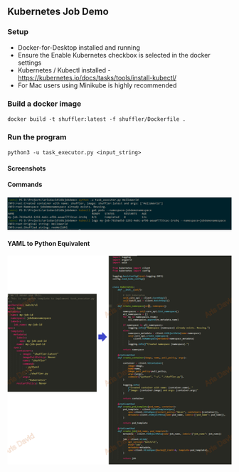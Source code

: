 
## Kubernetes Job Demo

### Setup
* Docker-for-Desktop installed and running
* Ensure the Enable Kubernetes checkbox is selected in the docker settings
* Kubernetes / Kubectl installed - https://kubernetes.io/docs/tasks/tools/install-kubectl/
* For Mac users using Minikube is highly recommended 

### Build a docker image
```
docker build -t shuffler:latest -f shuffler/Dockerfile .
```

### Run the program
```
python3 -u task_executor.py <input_string>
```

#### Screenshots

#### Commands
![Commands](https://github.com/arisdavid/k8sdemojob/blob/master/screenshots/commands.PNG)

#### YAML to Python Equivalent
![YAMLTOPYTHON](https://github.com/arisdavid/k8sdemojob/blob/master/screenshots/yaml_to_python.png)